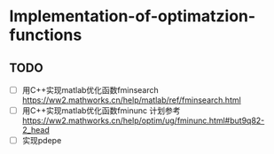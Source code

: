 # Implementation-of-optimatzion-functions
## TODO
- [ ] 用C++实现matlab优化函数fminsearch https://ww2.mathworks.cn/help/matlab/ref/fminsearch.html
- [ ] 用C++实现matlab优化函数fminunc 计划参考 https://ww2.mathworks.cn/help/optim/ug/fminunc.html#but9q82-2_head
- [ ] 实现pdepe

